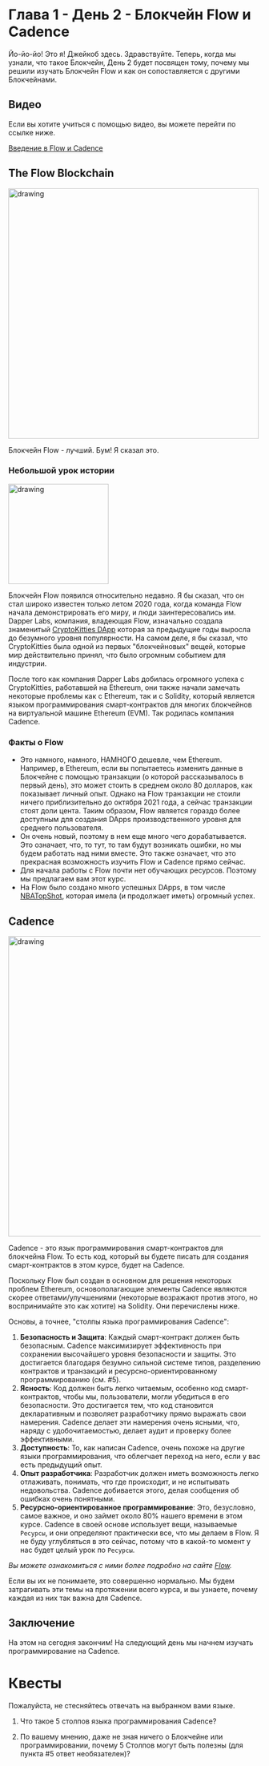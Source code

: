 # Глава 1 - День 2 - Блокчейн Flow и Cadence

Йо-йо-йо! Это я! Джейкоб здесь. Здравствуйте. Теперь, когда мы узнали, что такое Блокчейн, День 2 будет посвящен тому, почему мы решили изучать Блокчейн Flow и как он сопоставляется с другими Блокчейнами.

## Видео

Если вы хотите учиться с помощью видео, вы можете перейти по ссылке ниже.

[Введение в Flow и Cadence](https://www.youtube.com/watch?v=iVevnipJbHo)

## The Flow Blockchain

<img src="../../images/flowb.png" alt="drawing" width="500"/>

Блокчейн Flow - лучший. Бум! Я сказал это.

### Небольшой урок истории


<img src="../../images/cryptokitty.png" alt="drawing" width="200"/>

Блокчейн Flow появился относительно недавно. Я бы сказал, что он стал широко известен только летом 2020 года, когда команда Flow начала демонстрировать его миру, и люди заинтересовались им. Dapper Labs, компания, владеющая Flow, изначально создала знаменитый [CryptoKitties DApp](https://www.cryptokitties.co/) которая за предыдущие годы выросла до безумного уровня популярности. На самом деле, я бы сказал, что CryptoKitties была одной из первых "блокчейновых" вещей, которые мир действительно принял, что было огромным событием для индустрии.

После того как компания Dapper Labs добилась огромного успеха с CryptoKitties, работавшей на Ethereum, они также начали замечать некоторые проблемы как с Ethereum, так и с Solidity, который является языком программирования смарт-контрактов для многих блокчейнов на виртуальной машине Ethereum (EVM). Так родилась компания Cadence.

### Факты о Flow

- Это намного, намного, НАМНОГО дешевле, чем Ethereum. Например, в Ethereum, если вы попытаетесь изменить данные в Блокчейне с помощью транзакции (о которой рассказывалось в первый день), это может стоить в среднем около 80 долларов, как показывает личный опыт. Однако на Flow транзакции не стоили ничего приблизительно до октября 2021 года, а сейчас транзакции стоят доли цента. Таким образом, Flow является гораздо более доступным для создания DApps производственного уровня для среднего пользователя.
- Он очень новый, поэтому в нем еще много чего дорабатывается. Это означает, что, то тут, то там будут возникать ошибки, но мы будем работать над ними вместе. Это также означает, что это прекрасная возможность изучить Flow и Cadence прямо сейчас.
- Для начала работы с Flow почти нет обучающих ресурсов. Поэтому мы предлагаем вам этот курс.
- На Flow было создано много успешных DApps, в том числе [NBATopShot](https://nbatopshot.com/), которая имела (и продолжает иметь) огромный успех.

## Cadence


<img src="../../images/cadence.png" alt="drawing" width="600"/>

Cadence - это язык программирования смарт-контрактов для блокчейна Flow. То есть код, который вы будете писать для создания смарт-контрактов в этом курсе, будет на Cadence.

Поскольку Flow был создан в основном для решения некоторых проблем Ethereum, основополагающие элементы Cadence являются скорее ответами/улучшениями (некоторые возражают против этого, но воспринимайте это как хотите) на Solidity. Они перечислены ниже.

Основы, а точнее, "столпы языка программирования Cadence":
1. **Безопасность и Защита**: Каждый смарт-контракт должен быть безопасным. Cadence максимизирует эффективность при сохранении высочайшего уровня безопасности и защиты. Это достигается благодаря безумно сильной системе типов, разделению контрактов и транзакций и ресурсно-ориентированному программированию (см. #5).
2. **Ясность**: Код должен быть легко читаемым, особенно код смарт-контрактов, чтобы мы, пользователи, могли убедиться в его безопасности. Это достигается тем, что код становится декларативным и позволяет разработчику прямо выражать свои намерения. Cadence делает эти намерения очень ясными, что, наряду с удобочитаемостью, делает аудит и проверку более эффективными.
3. **Доступность**: То, как написан Cadence, очень похоже на другие языки программирования, что облегчает переход на него, если у вас есть предыдущий опыт.
4. **Опыт разработчика**: Разработчик должен иметь возможность легко отлаживать, понимать, что где происходит, и не испытывать недовольства. Cadence добивается этого, делая сообщения об ошибках очень понятными.
5. **Ресурсно-ориентированное программирование**: Это, безусловно, самое важное, и оно займет около 80% нашего времени в этом курсе. Cadence в своей основе использует вещи, называемые `Ресурсы`, и они определяют практически все, что мы делаем в Flow. Я не буду углубляться в это сейчас, потому что в какой-то момент у нас будет целый урок по `Ресурсы`.

*Вы можете ознакомиться с ними более подробно на сайте [Flow](https://docs.onflow.org/cadence/#cadences-programming-language-pillars).*

Если вы их не понимаете, это совершенно нормально. Мы будем затрагивать эти темы на протяжении всего курса, и вы узнаете, почему каждая из них так важна для Cadence.

## Заключение

На этом на сегодня закончим! На следующий день мы начнем изучать программирование на Cadence.

# Квесты

Пожалуйста, не стесняйтесь отвечать на выбранном вами языке.

1. Что такое 5 столпов языка программирования Cadence?

2. По вашему мнению, даже не зная ничего о Блокчейне или программировании, почему 5 Столпов могут быть полезны (для пункта #5 ответ необязателен)?
